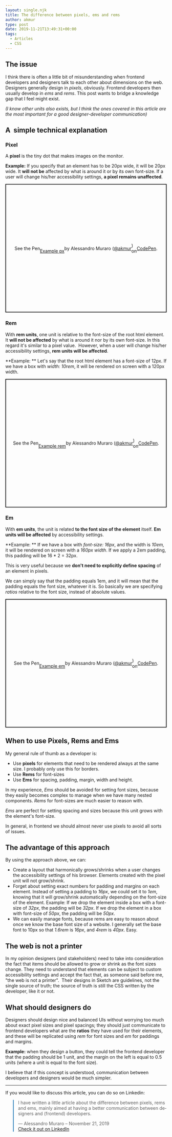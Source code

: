 ```yaml
---
layout: single.njk
title: The difference between pixels, ems and rems
author: akmur
type: post
date: 2019-11-21T13:49:31+00:00
tags:
  - Articles
  - CSS
---
```


## The issue

I think there is often a little bit of misunderstanding when frontend developers and designers talk to each other about dimensions on the web.
Designers generally design in _pixels_, obviously. Frontend developers then usually develop in _ems_ and _rems_.
This post wants to bridge a knowledge gap that I feel might exist.

_(I know other units also exists, but I think the ones covered in this article are the most important for a good designer-developer communication)_

## A  simple technical explanation

### Pixel

A **pixel** is the tiny dot that makes images on the monitor.

**Example:**
If you specify that an element has to be 20px wide, it will be 20px wide.
It **will not be** affected by what is around it or by its own font-size. If a user will change his/her accessibility settings, **a pixel remains unaffected**.

<p class="codepen" style="height: 400px; box-sizing: border-box; display: flex; align-items: center; justify-content: center; border: 2px solid; margin: 1em 0; padding: 1em;" data-height="265" data-theme-id="default" data-default-tab="css,result" data-user="akmur" data-slug-hash="BaabGQJ" data-pen-title="Example px">
  See the Pen <a href="https://codepen.io/akmur/pen/BaabGQJ"><br /> Example px</a> by Alessandro Muraro (<a href="https://codepen.io/akmur">@akmur</a>)<br /> on <a href="https://codepen.io">CodePen</a>.
</p>

### Rem

With **rem units**, one unit is relative to the font-size of the root html element.
It **will not be affected** by what is around it nor by its own font-size. In this regard it's similar to a pixel value.  However, when a user will change his/her accessibility settings, **rem units will be affected**.

**Example:
** Let's say that the root html element has a font-size of 12px.
If we have a box with _width: 10rem_, it will be rendered on screen with a 120px width.

<p class="codepen" style="height: 400px; box-sizing: border-box; display: flex; align-items: center; justify-content: center; border: 2px solid; margin: 1em 0; padding: 1em;" data-height="265" data-theme-id="default" data-default-tab="css,result" data-user="akmur" data-slug-hash="jOOJQVv" data-pen-title="Example rem">
  See the Pen <a href="https://codepen.io/akmur/pen/jOOJQVv"><br /> Example rem</a> by Alessandro Muraro (<a href="https://codepen.io/akmur">@akmur</a>)<br /> on <a href="https://codepen.io">CodePen</a>.
</p>

### Em

With **em units**, the unit is related **to the font size of the element** itself.
**Em units will be affected** by accessibility settings.

**Example:
** If we have a box with _font-size: 16px_, and the width is _10em,_ it will be rendered on screen with a _160px width_. If we apply a 2em padding, this padding will be 16 \* 2 = 32px.

This is very useful because we **don't need to explicitly define spacing** of an element in pixels.

We can simply say that the padding equals 1em, and it will mean that the padding equals the font size, whatever it is. So basically we are specifying _ratios_ relative to the font size, instead of absolute values.

<p class="codepen" style="height: 400px; box-sizing: border-box; display: flex; align-items: center; justify-content: center; border: 2px solid; margin: 1em 0; padding: 1em;" data-height="265" data-theme-id="default" data-default-tab="css,result" data-user="akmur" data-slug-hash="oNNVQZL" data-pen-title="Example em">
  See the Pen <a href="https://codepen.io/akmur/pen/oNNVQZL"><br /> Example em</a> by Alessandro Muraro (<a href="https://codepen.io/akmur">@akmur</a>)<br /> on <a href="https://codepen.io">CodePen</a>.
</p>

## When to use Pixels, Rems and Ems

My general rule of thumb as a developer is:

- Use **pixels** for elements that need to be rendered always at the same size. I probably only use this for borders.
- Use **Rems** for font-sizes
- Use **Ems** for spacing, padding, margin, width and height.

In my experience, _Ems_ should be avoided for setting font sizes, because they easily becomes complex to manage when we have many nested components. _Rems_ for font-sizes are much easier to reason with.

_Ems_ are perfect for setting spacing and sizes because this unit grows with the element's font-size.

In general, in frontend we should almost never use pixels to avoid all sorts of issues.

## The advantage of this approach

By using the approach above, we can:

- Create a layout that harmonically grows/shrinks when a user changes the accessibility settings of his browser.
  Elements created with the pixel unit will not grow/shrink.
- Forget about setting exact numbers for padding and margins on each element. Instead of setting a padding to _16px_, we could set it to _1em_, knowing that it will grow/shrink automatically depending on the font-size of the element.
  Example: If we drop the element inside a box with a font-size of _32px_, the padding will be _32px_. If we drop the element in a box with font-size of _50px_, the padding will be _50px_.
- We can easily manage fonts, because rems are easy to reason about once we know the base font size of a website. I generally set the base font to 10px so that _1.6rem_ is _16px_, and _4rem_ is _40px_. Easy.

## The web is not a printer

In my opinion designers (and stakeholders) need to take into consideration the fact that items should be allowed to grow or shrink as the font sizes change. They need to understand that elements can be subject to custom accessibility settings and accept the fact that, as someone said before me, "the web is not a printer".  Their designs in Sketch are guidelines, not the single source of truth; the source of truth is still the CSS written by the developer, like it or not.

## What should designers do

Designers should design nice and balanced UIs without worrying too much about exact pixel sizes and pixel spacings; they should just communicate to frontend developers what are the **ratios** they have used for their elements, and these will be replicated using _rem_ for font sizes and _em_ for paddings and margins.

**Example:** when they design a button, they could tell the frontend developer that the padding should be 1 unit, and the margin on the left is equal to 0.5 units (where a unit is equal to the font size).

I believe that if this concept is understood, communication between developers and designers would be much simpler.

---

If you would like to discuss this article, you can do so on Linkedin:

<blockquote class="blockquote__linkedin data-lang=" style="border-color: #1D77B5;">
  <p dir="ltr" lang="en">
    I have written a little article about the difference between pixels, rems and ems, mainly aimed at having a better communication between designers and (frontend) developers.
  </p>

  <p>
    — Alessandro Muraro &#8211; November 21, 2019 <br /> <a href="https://www.linkedin.com/feed/update/urn:li:activity:6603323476801572864/">Check it out on LinkedIn</a>
  </p>
</blockquote>

